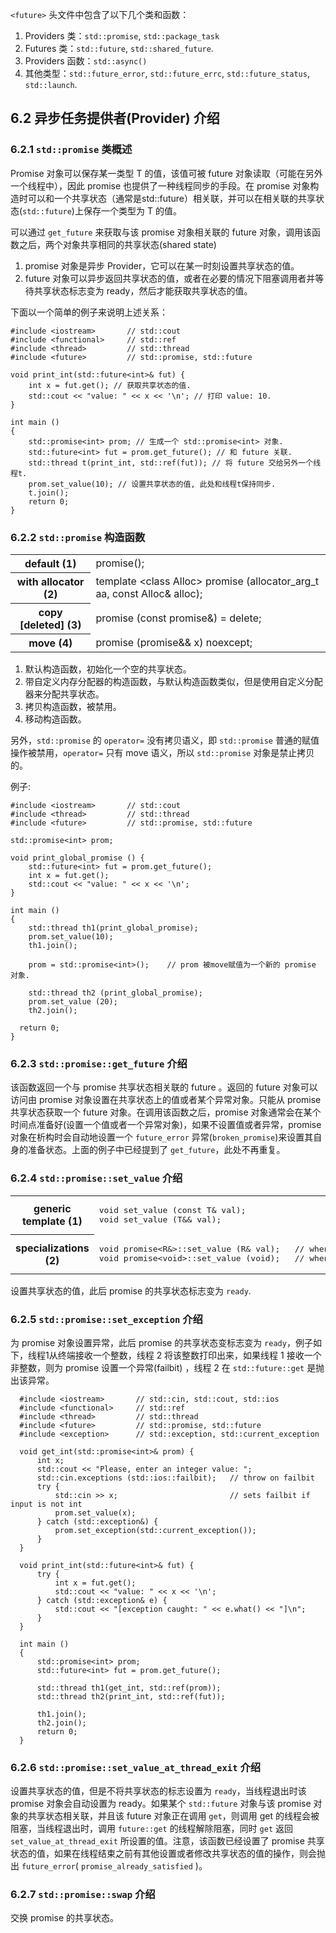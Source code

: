 ﻿`<future>` 头文件中包含了以下几个类和函数：

1. Providers 类：`std::promise`, `std::package_task`
2. Futures 类：`std::future`, `std::shared_future`.
3. Providers 函数：`std::async()`
4. 其他类型：`std::future_error`, `std::future_errc`, `std::future_status`, `std::launch`.

## 6.2 异步任务提供者(Provider) 介绍 ##

### 6.2.1 `std::promise` 类概述 ###

Promise 对象可以保存某一类型 T 的值，该值可被 future 对象读取（可能在另外一个线程中），因此 promise 也提供了一种线程同步的手段。在 promise 对象构造时可以和一个共享状态（通常是std::future）相关联，并可以在相关联的共享状态(`std::future`)上保存一个类型为 T 的值。

可以通过 `get_future` 来获取与该 promise 对象相关联的 future 对象，调用该函数之后，两个对象共享相同的共享状态(shared state)

1. promise 对象是异步 Provider，它可以在某一时刻设置共享状态的值。
2. future 对象可以异步返回共享状态的值，或者在必要的情况下阻塞调用者并等待共享状态标志变为 ready，然后才能获取共享状态的值。

下面以一个简单的例子来说明上述关系：

    #include <iostream>       // std::cout
    #include <functional>     // std::ref
    #include <thread>         // std::thread
    #include <future>         // std::promise, std::future

    void print_int(std::future<int>& fut) {
        int x = fut.get(); // 获取共享状态的值.
        std::cout << "value: " << x << '\n'; // 打印 value: 10.
    }

    int main ()
    {
        std::promise<int> prom; // 生成一个 std::promise<int> 对象.
        std::future<int> fut = prom.get_future(); // 和 future 关联.
        std::thread t(print_int, std::ref(fut)); // 将 future 交给另外一个线程t.
        prom.set_value(10); // 设置共享状态的值, 此处和线程t保持同步.
        t.join();
        return 0;
    }

### 6.2.2 `std::promise` 构造函数 ###

<table>
<tr class="odd"><th>default (1)</th>
<td>promise();</td>
</tr>
<tr class="even"><th>with allocator (2)</th>
<td>template &lt;class Alloc&gt; promise (allocator_arg_t aa, const Alloc&amp; alloc);
</td>
</tr>
<tr class="odd"><th>copy [deleted] (3)</th>
<td>promise (const promise&amp;) = delete;
</td>
</tr>
<tr class="even"><th>move (4)</th>
<td>
promise (promise&amp;&amp; x) noexcept;
</td>
</tr>
</table>



1. 默认构造函数，初始化一个空的共享状态。
2. 带自定义内存分配器的构造函数，与默认构造函数类似，但是使用自定义分配器来分配共享状态。
3. 拷贝构造函数，被禁用。
4. 移动构造函数。

另外，`std::promise` 的 `operator=` 没有拷贝语义，即 `std::promise` 普通的赋值操作被禁用，`operator=` 只有 move 语义，所以 `std::promise` 对象是禁止拷贝的。

例子:

    #include <iostream>       // std::cout
    #include <thread>         // std::thread
    #include <future>         // std::promise, std::future

    std::promise<int> prom;

    void print_global_promise () {
        std::future<int> fut = prom.get_future();
        int x = fut.get();
        std::cout << "value: " << x << '\n';
    }

    int main ()
    {
        std::thread th1(print_global_promise);
        prom.set_value(10);
        th1.join();

        prom = std::promise<int>();    // prom 被move赋值为一个新的 promise 对象.
    
        std::thread th2 (print_global_promise);
        prom.set_value (20);
        th2.join();
    
      return 0;
    }

### 6.2.3 `std::promise::get_future` 介绍 ###

该函数返回一个与 promise 共享状态相关联的 future 。返回的 future 对象可以访问由 promise 对象设置在共享状态上的值或者某个异常对象。只能从 promise 共享状态获取一个 future 对象。在调用该函数之后，promise 对象通常会在某个时间点准备好(设置一个值或者一个异常对象)，如果不设置值或者异常，promise 对象在析构时会自动地设置一个 `future_error` 异常(`broken_promise`)来设置其自身的准备状态。上面的例子中已经提到了 `get_future`，此处不再重复。

### 6.2.4 `std::promise::set_value` 介绍 ###

<table>
<tr class="odd"><th>generic template (1)</th>
<td>
<pre>void set_value (const T&amp; val);
void set_value (T&amp;&amp; val);
</pre>
</td>
</tr>
<tr class="even"><th>specializations (2)</th>
<td>
<pre>void promise&lt;R&amp;&gt;::set_value (R&amp; val);   // when T is a reference type (R&amp;)
void promise&lt;void&gt;::set_value (void);   // when T is void</pre>
</td>
</tr>
</table>

设置共享状态的值，此后 promise 的共享状态标志变为 `ready`.

### 6.2.5 `std::promise::set_exception` 介绍 ###

为 promise 对象设置异常，此后 promise 的共享状态变标志变为 `ready`，例子如下，线程1从终端接收一个整数，线程 2 将该整数打印出来，如果线程 1 接收一个非整数，则为 promise 设置一个异常(failbit) ，线程 2 在 `std::future::get` 是抛出该异常。

      #include <iostream>       // std::cin, std::cout, std::ios
      #include <functional>     // std::ref
      #include <thread>         // std::thread
      #include <future>         // std::promise, std::future
      #include <exception>      // std::exception, std::current_exception

      void get_int(std::promise<int>& prom) {
          int x;
          std::cout << "Please, enter an integer value: ";
          std::cin.exceptions (std::ios::failbit);   // throw on failbit
          try {
              std::cin >> x;                         // sets failbit if input is not int
              prom.set_value(x);
          } catch (std::exception&) {
              prom.set_exception(std::current_exception());
          }
      }

      void print_int(std::future<int>& fut) {
          try {
              int x = fut.get();
              std::cout << "value: " << x << '\n';
          } catch (std::exception& e) {
              std::cout << "[exception caught: " << e.what() << "]\n";
          }
      }
      
      int main ()
      {
          std::promise<int> prom;
          std::future<int> fut = prom.get_future();
      
          std::thread th1(get_int, std::ref(prom));
          std::thread th2(print_int, std::ref(fut));
      
          th1.join();
          th2.join();
          return 0;
      }

### 6.2.6 `std::promise::set_value_at_thread_exit` 介绍 ###

设置共享状态的值，但是不将共享状态的标志设置为 `ready`，当线程退出时该 promise 对象会自动设置为 ready。如果某个 `std::future` 对象与该 promise 对象的共享状态相关联，并且该 future 对象正在调用 `get`，则调用 get 的线程会被阻塞，当线程退出时，调用 `future::get` 的线程解除阻塞，同时 `get` 返回 `set_value_at_thread_exit` 所设置的值。注意，该函数已经设置了 promise 共享状态的值，如果在线程结束之前有其他设置或者修改共享状态的值的操作，则会抛出 `future_error`( `promise_already_satisfied` )。


### 6.2.7 `std::promise::swap` 介绍 ###

交换 promise 的共享状态。
